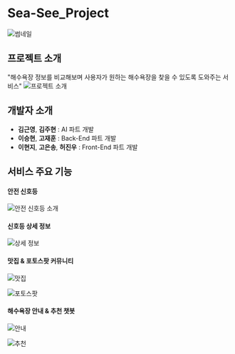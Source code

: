 # Sea-See_Project
![썸네일](https://github.com/k-ju-hyun/Sea-See_Project/blob/main/image/%ED%94%84%EB%A1%9C%EC%A0%9D%ED%8A%B8%20%EC%8D%B8%EB%84%A4%EC%9D%BC.jpg)

## 프로젝트 소개
"해수욕장 정보를 비교해보며 사용자가 원하는 해수욕장을 찾을 수 있도록 도와주는 서비스"
![프로젝트 소개](https://github.com/k-ju-hyun/Sea-See_Project/blob/main/image/%ED%94%84%EB%A1%9C%EC%A0%9D%ED%8A%B8%20%EC%86%8C%EA%B0%9C%EC%9D%B4%EB%AF%B8%EC%A7%80.jpg)

## 개발자 소개
- **김근영**, **김주현** : AI 파트 개발
- **이승현**, **고재훈** : Back-End 파트 개발
- **이현지**, **고은송**, **허진우** : Front-End 파트 개발

## 서비스 주요 기능
#### 안전 신호등
![안전 신호등 소개](https://github.com/k-ju-hyun/Sea-See_Project/blob/main/image/Sea%26See%EC%84%9C%EB%B9%84%EC%8A%A4_%EC%95%88%EC%A0%84_%EC%8B%A0%ED%98%B8%EB%93%B1.png)

#### 신호등 상세 정보
![상세 정보](https://github.com/k-ju-hyun/Sea-See_Project/blob/main/image/Sea%26See%EC%84%9C%EB%B9%84%EC%8A%A4_%EC%83%81%EC%84%B8_%EC%A0%95%EB%B3%B4.png)

#### 맛집 & 포토스팟 커뮤니티
![맛집](https://github.com/k-ju-hyun/Sea-See_Project/blob/main/image/Sea%26See%EC%84%9C%EB%B9%84%EC%8A%A4_%EB%A7%9B%EC%A7%91_%EC%BB%A4%EB%AE%A4%EB%8B%88%ED%8B%B0.png)

![포토스팟](https://github.com/k-ju-hyun/Sea-See_Project/blob/main/image/Sea%26See%EC%84%9C%EB%B9%84%EC%8A%A4_%ED%8F%AC%ED%86%A0%EC%8A%A4%ED%8C%9F_%EC%BB%A4%EB%AE%A4%EB%8B%88%ED%8B%B0.png)

#### 해수욕장 안내 & 추천 챗봇
![안내](https://github.com/k-ju-hyun/Sea-See_Project/blob/main/image/Sea%26See%EC%84%9C%EB%B9%84%EC%8A%A4_%ED%95%B4%EC%88%98%EC%9A%95%EC%9E%A5_%EC%95%88%EB%82%B4_%EC%B1%97%EB%B4%87.png)

![추천](https://github.com/k-ju-hyun/Sea-See_Project/blob/main/image/Sea%26See%EC%84%9C%EB%B9%84%EC%8A%A4_%ED%95%B4%EC%88%98%EC%9A%95%EC%9E%A5_%EC%B6%94%EC%B2%9C_%EC%B1%97%EB%B4%87.png)
